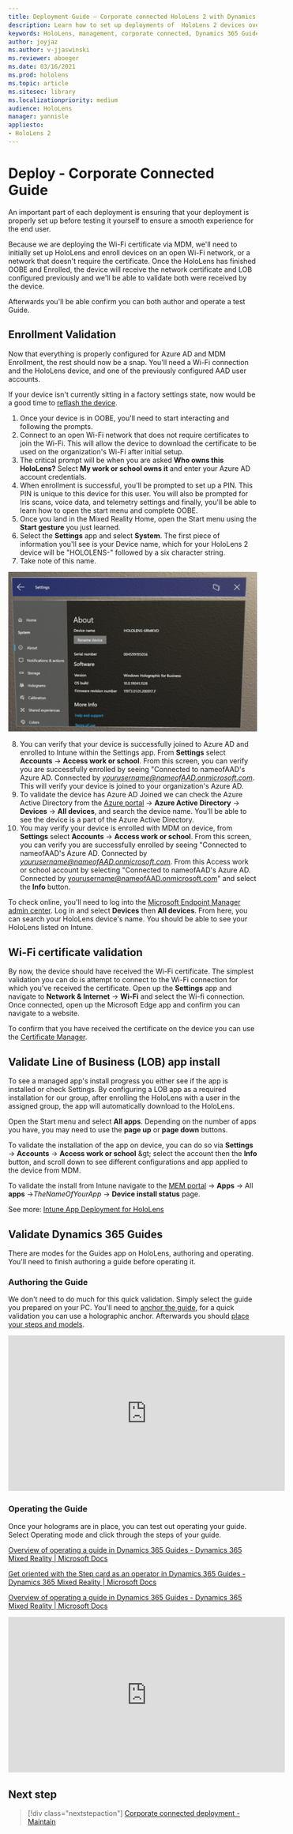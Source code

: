 ```yaml
---
title: Deployment Guide – Corporate connected HoloLens 2 with Dynamics 365 Guides - Deploy
description: Learn how to set up deployments of  HoloLens 2 devices over a corporate Connected network with Dynamics 365 Guides.
keywords: HoloLens, management, corporate connected, Dynamics 365 Guides, AAD, Azure AD, MDM, Mobile Device Management
author: joyjaz
ms.author: v-jjaswinski
ms.reviewer: aboeger
ms.date: 03/16/2021
ms.prod: hololens
ms.topic: article
ms.sitesec: library
ms.localizationpriority: medium
audience: HoloLens
manager: yannisle
appliesto:
- HoloLens 2
---
```


# Deploy - Corporate Connected Guide

An important part of each deployment is ensuring that your deployment is properly set up before testing it yourself to ensure a smooth experience for the end user.

Because we are deploying the Wi-Fi certificate via MDM, we&#39;ll need to initially set up HoloLens and enroll devices on an open Wi-Fi network, or a network that doesn&#39;t require the certificate. Once the HoloLens has finished OOBE and Enrolled, the device will receive the network certificate and LOB configured previously and we&#39;ll be able to validate both were received by the device.

Afterwards you&#39;ll be able confirm you can both author and operate a test Guide.

## Enrollment Validation

Now that everything is properly configured for Azure AD and MDM Enrollment, the rest should now be a snap. You&#39;ll need a Wi-Fi connection and the HoloLens device, and one of the previously configured AAD user accounts.

If your device isn&#39;t currently sitting in a factory settings state, now would be a good time to [reflash the device](https://docs.microsoft.com/hololens/hololens-recovery#clean-reflash-the-device).

1. Once your device is in OOBE, you&#39;ll need to start interacting and following the prompts.
2. Connect to an open Wi-Fi network that does not require certificates to join the Wi-Fi. This will allow the device to download the certificate to be used on the organization&#39;s Wi-Fi after initial setup.
3. The critical prompt will be when you are asked **Who owns this HoloLens?** Select **My work or school owns it** and enter your Azure AD account credentials.
4. When enrollment is successful, you&#39;ll be prompted to set up a PIN. This PIN is unique to this device for this user. You will also be prompted for Iris scans, voice data, and telemetry settings and finally, you&#39;ll be able to learn how to open the start menu and complete OOBE.
5. Once you land in the Mixed Reality Home, open the Start menu using the **Start gesture** you just learned.
6. Select the **Settings** app and select **System**. The first piece of information you&#39;ll see is your Device name, which for your HoloLens 2 device will be &quot;HOLOLENS-&quot; followed by a six character string.
7. Take note of this name.

![HoloLens 2 Settings screen](./images/hololens2-settings.png)

8. You can verify that your device is successfully joined to Azure AD and enrolled to Intune within the Settings app. From **Settings** select **Accounts** -> **Access work or school**. From this screen, you can verify you are successfully enrolled by seeing &quot;Connected to nameofAAD&#39;s Azure AD. Connected by *yourusername@nameofAAD.onmicrosoft.com*. This will verify your device is joined to your organization&#39;s Azure AD.
1. To validate the device has Azure AD Joined we can check the Azure Active Directory from the [Azure portal](https://portal.azure.com/#home) -> **Azure Active Directory** -> **Devices** -> **All devices**, and search the device name. You&#39;ll be able to see the device is a part of the Azure Active Directory.
1. You may verify your device is enrolled with MDM on device, from **Settings** select **Accounts** -> **Access work or school**. From this screen, you can verify you are successfully enrolled by seeing &quot;Connected to nameofAAD&#39;s Azure AD. Connected by *yourusername@nameofAAD.onmicrosoft.com*. From this Access work or school account by selecting &quot;Connected to nameofAAD&#39;s Azure AD. Connected by yourusername@nameofAAD.onmicrosoft.com&quot; and select the **Info** button.

To check online, you&#39;ll need to log into the [Microsoft Endpoint Manager admin center](https://endpoint.microsoft.com/#home). Log in and select  **Devices**  then  **All devices**. From here, you can search your HoloLens device&#39;s name. You should be able to see your HoloLens listed on Intune.

## Wi-Fi certificate validation

By now, the device should have received the Wi-Fi certificate. The simplest validation you can do is attempt to connect to the Wi-Fi connection for which you&#39;ve received the certificate. Open up the **Settings** app and navigate to **Network &amp; Internet** -> **Wi-Fi** and select the Wi-fi connection. Once connected, open up the Microsoft Edge app and confirm you can navigate to a website.

To confirm that you have received the certificate on the device you can use the [Certificate Manager](https://docs.microsoft.com/hololens/certificate-manager).

## Validate Line of Business (LOB) app install

To see a managed app&#39;s install progress you either see if the app is installed or check Settings. By configuring a LOB app as a required installation for our group, after enrolling the HoloLens with a user in the assigned group, the app will automatically download to the HoloLens.

Open the Start menu and select **All apps**. Depending on the number of apps you have, you may need to use the **page up** or **page down** buttons.

To validate the installation of the app on device, you can do so via **Settings** -> **Accounts** -> **Access work or school** \&gt; select the account then the **Info** button, and scroll down to see different configurations and app applied to the device from MDM.

To validate the install from Intune navigate to the [MEM portal](https://endpoint.microsoft.com/#home) -> **Apps** -> All **apps** ->*TheNameOfYourApp* -> **Device install status** page.

See more: [Intune App Deployment for HoloLens](https://docs.microsoft.com/hololens/app-deploy-intune)

## Validate Dynamics 365 Guides

There are modes for the Guides app on HoloLens, authoring and operating. You&#39;ll need to finish authoring a guide before operating it.

### Authoring the Guide

We don&#39;t need to do much for this quick validation. Simply select the guide you prepared on your PC. You&#39;ll need to [anchor the guide](https://docs.microsoft.comdynamics365/mixed-reality/guides/hololens-app-anchor), for a quick validation you can use a holographic anchor. Afterwards you should [place your steps and models](https://docs.microsoft.com/dynamics365/mixed-reality/guides/hololens-app-orientation).

<iframe width="560" height="315" src="https://www.youtube.com/embed/poE7s7_zWDE" frameborder="0" allow="accelerometer; autoplay; clipboard-write; encrypted-media; gyroscope; picture-in-picture" allowfullscreen></iframe>

### Operating the Guide

Once your holograms are in place, you can test out operating your guide. Select Operating mode and click through the steps of your guide.

[Overview of operating a guide in Dynamics 365 Guides - Dynamics 365 Mixed Reality | Microsoft Docs](https://docs.microsoft.com/dynamics365/mixed-reality/guides/operator-overview)

[Get oriented with the Step card as an operator in Dynamics 365 Guides - Dynamics 365 Mixed Reality | Microsoft Docs](https://docs.microsoft.com/dynamics365/mixed-reality/guides/operator-step-card-orientation)

[Overview of operating a guide in Dynamics 365 Guides - Dynamics 365 Mixed Reality | Microsoft Docs](https://docs.microsoft.com/dynamics365/mixed-reality/guides/operator-overview)

<iframe width="560" height="315" src="https://www.youtube.com/embed/9s41BKGHVL8" frameborder="0" allow="accelerometer; autoplay; clipboard-write; encrypted-media; gyroscope; picture-in-picture" allowfullscreen></iframe>

## Next step 
> [!div class="nextstepaction"]
> [Corporate connected deployment - Maintain](hololens2-corp-connected-maintain.md)

